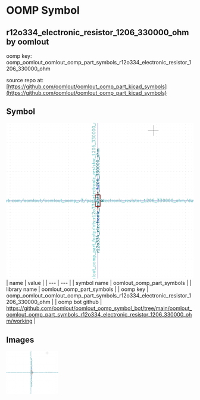 # OOMP Symbol  
## r12o334_electronic_resistor_1206_330000_ohm  by oomlout  
  
oomp key: oomp_oomlout_oomlout_oomp_part_symbols_r12o334_electronic_resistor_1206_330000_ohm  
  
source repo at: [https://github.com/oomlout/oomlout_oomp_part_kicad_symbols](https://github.com/oomlout/oomlout_oomp_part_kicad_symbols)  
## Symbol  
  
[![working.png](working_600.png)](working.png)  
| name | value | 
| --- | --- | 
| symbol name | oomlout_oomp_part_symbols | 
| library name | oomlout_oomp_part_symbols | 
| oomp key | oomp_oomlout_oomlout_oomp_part_symbols_r12o334_electronic_resistor_1206_330000_ohm | 
| oomp bot github | https://github.com/oomlout/oomlout_oomp_symbol_bot/tree/main/oomlout_oomlout_oomp_part_symbols_r12o334_electronic_resistor_1206_330000_ohm/working | 
## Images  
  
[![working.png](working_140.png)](working.png)  
